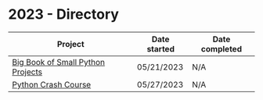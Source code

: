 # 2023 - Directory

| Project                                                                 | Date started | Date completed |
|-------------------------------------------------------------------------|--------------|----------------|
| [Big Book of Small Python Projects](big_book_of_small_python_projects/) | 05/21/2023   | N/A            |
| [Python Crash Course](python_crash_course/)                             | 05/27/2023   | N/A            |



